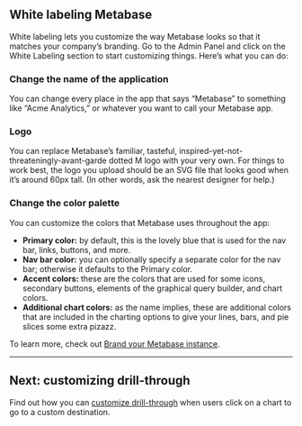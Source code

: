 ## White labeling Metabase

White labeling lets you customize the way Metabase looks so that it matches your company’s branding. Go to the Admin Panel and click on the White Labeling section to start customizing things. Here’s what you can do:

### Change the name of the application
You can change every place in the app that says “Metabase” to something like “Acme Analytics,” or whatever you want to call your Metabase app.

### Logo
You can replace Metabase’s familiar, tasteful, inspired-yet-not-threateningly-avant-garde dotted M logo with your very own. For things to work best, the logo you upload should be an SVG file that looks good when it’s around 60px tall. (In other words, ask the nearest designer for help.)

### Change the color palette
You can customize the colors that Metabase uses throughout the app:

* **Primary color:** by default, this is the lovely blue that is used for the nav bar, links, buttons, and more.
* **Nav bar color:** you can optionally specify a separate color for the nav bar; otherwise it defaults to the Primary color.
* **Accent colors:** these are the colors that are used for some icons, secondary buttons, elements of the graphical query builder, and chart colors.
* **Additional chart colors:** as the name implies, these are additional colors that are included in the charting options to give your lines, bars, and pie slices some extra pizazz.

To learn more, check out [Brand your Metabase instance](https://www.metabase.com/blog/white-label/index.html).

---

## Next: customizing drill-through
Find out how you can [customize drill-through](customizing-drill-through.md) when users click on a chart to go to a custom destination.
